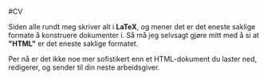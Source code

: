 #CV

Siden alle rundt meg skriver alt i **LaTeX**, og mener det er det eneste saklige formate å konstruere dokumenter i. Så må jeg selvsagt gjøre mitt med å si at **"HTML"** er det eneste saklige formatet.

Per nå er det ikke noe mer sofistikert enn et HTML-dokument du laster ned, redigerer, og sender til din neste arbeidsgiver.
